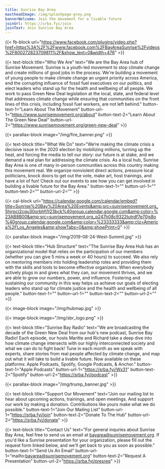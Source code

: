 ```yaml
---
title: Sunrise Bay Area
mastheadImage: /img/splashpage-grey.png
bannerWelcome: Join the movement for a livable future
joinUrl: https://srba.fyi/join
joinText: Join Sunrise Bay Area
---
```



{{< fb-block url="https://www.facebook.com/plugins/video.php?href=https%3A%2F%2Fwww.facebook.com%2FBayAreaSunrise%2Fvideos%2F800272823709811%2F&show_text=0&width=476" >}}

{{< text-block title="Who We Are" text="We are the Bay Area hub of Sunrise Movement. Sunrise is a youth-led movement to stop climate change and create millions of good jobs in the process.​ We're building a movement of young people to make climate change an urgent priority across America, end the corrupting influence of fossil fuel executives on our politics, and elect leaders who stand up for the health and wellbeing of all people. We work to pass Green New Deal legislation at the local, state, and federal level that addresses climate change while ensuring that communities on the front lines of this crisis, including fossil fuel workers, are not left behind." button-text-1="Learn About The Movement" button-url-1="https://www.sunrisemovement.org/about" button-text-2="Learn About The Green New Deal" button-url-2="https://www.sunrisemovement.org/green-new-deal" >}}

{{< parallax-block image="/img/fire_banner.png" >}}

{{< text-block title="What We Do" text="We’re making the climate crisis a decisive issue in the 2020 election by mobilizing millions, turning up the heat, and forcing the media to tell our story: our future is at stake, and we demand a real plan for addressing the climate crisis. As a local hub, Sunrise Bay Area is one of many in-person communities across this country making this movement real. We organize nonviolent direct actions, pressure local politicians, knock doors to get out the vote, make art, host trainings, and have a lot of fun! Check out our events to see how you can get involved in building a livable future for the Bay Area." button-text-1="" button-url-1="" button-text-2="" button-url-2="" >}}

{{< cal-block url="https://calendar.google.com/calendar/embed?title=Sunrise%20Bay%20Area%20Events&amp;src=sunrisemovement.org_5hjrpci2cqu30orbhfj1l23bck%40group.calendar.google.com&amp;color=%23AB8B00&amp;src=sunrisemovement.org_p247h08c9322tutrdf7e70js8o%40group.calendar.google.com&amp;color=%23333333&amp;ctz=America%2FLos_Angeles&amp;showTabs=0&amp;showPrint=0" >}}

{{< parallax-block image="/img/2019-08-24-West-Summit.jpg" >}}

{{< text-block title="Hub Structure" text="The Sunrise Bay Area Hub has an organizational model that relies on the participation of our members (whether you can give 5 mins a week or 40 hours) to succeed. We also rely on mentoring members into holding leadership roles and providing them with the skills and tools to become effective organizers. When everybody actively plugs in and gives what they can, our movement thrives, and we are able to grow our numbers, power, and influence. Fostering and sustaining our community in this way helps us achieve our goals of electing leaders who stand up for climate justice and the health and wellbeing of all people." button-text-1="" button-url-1="" button-text-2="" button-url-2="" >}}

{{< image-block image="/img/hubmap.jpg" >}}

{{< image-block image="/img/sbr_logo.png" >}}

{{< text-block title="Sunrise Bay Radio" text="We are broadcasting the decade of the Green New Deal from our hub's new podcast, Sunrise Bay Radio! Each episode, our hosts Maritte and Richard take a deep dive into how climate change intersects with our highly interconnected society and what we can do to fight back! Tune in each month as we speak with experts, share stories from real people affected by climate change, and map out what it will take to build a livable future. Now available on these platforms: Apple Podcasts, Spotify, Google Podcasts, & Anchor." button-text-1="Apple Podcasts" button-url-1="https://srba.fyi/Wx31" button-text-2="Spotify" button-url-2="https://srba.fyi/podcast" >}}

{{< parallax-block image="/img/trump_banner.jpg" >}}

{{< text-block title="Support Our Movement" text="Join our mailing list to hear about upcoming actions, trainings, and open meetings. And support our work by making a donation. Contributions like yours make what we do possible." button-text-1="Join Our Mailing List" button-url-1="https://srba.fyi/join" button-text-2="Donate To The Hub" button-url-2="https://srba.fyi/donate" >}}

{{< text-block title="Contact Us" text="For general inquries about Sunrise Bay Area, feel free to send us an email at bayarea@sunrisemovement.org. If you'd like a Sunrise presentation for your organization, please fill out the request form linked below, and we'll get back to you as soon as possible." button-text-1="Send Us An Email" button-url-1="mailto:bayarea@sunrisemovement.org" button-text-2="Request A Presentation" button-url-2="https://srba.fyi/presreq" >}}

<!-- -------------- DO NOT MODIFY (unless you know what you're doing). -------------- -->

<script src="https://www.gstatic.com/firebasejs/7.22.0/firebase-app.js"></script>

<script src="https://www.gstatic.com/firebasejs/7.22.0/firebase-analytics.js"></script>

<script>
  // Your web app's Firebase configuration
  var firebaseConfig = {
    apiKey: "AIzaSyCAuTKZy65uyYf4ZP4RO01IMkxbuh0ezBg",
    authDomain: "sunrise-bay-area-website.firebaseapp.com",
    databaseURL: "https://sunrise-bay-area-website.firebaseio.com",
    projectId: "sunrise-bay-area-website",
    storageBucket: "sunrise-bay-area-website.appspot.com",
    messagingSenderId: "1039479453271",
    appId: "1:1039479453271:web:8bd28f84ad0dbe900c5512"
  };
  // Initialize Firebase
  firebase.initializeApp(firebaseConfig);
</script>